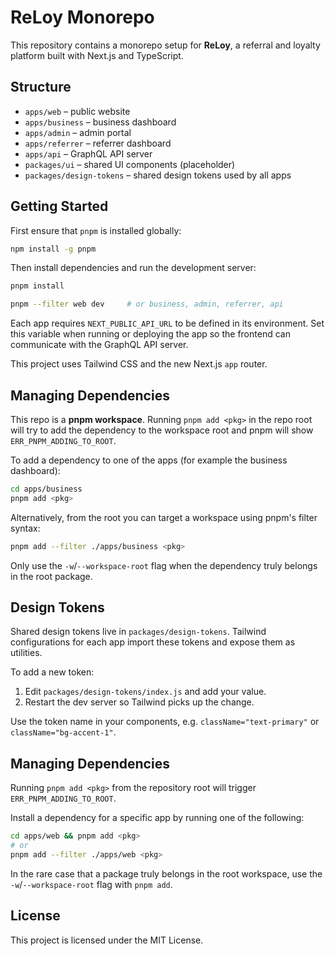 # ReLoy Monorepo

This repository contains a monorepo setup for **ReLoy**, a referral and loyalty platform built with Next.js and TypeScript.

## Structure


- `apps/web` – public website
- `apps/business` – business dashboard
- `apps/admin` – admin portal
- `apps/referrer` – referrer dashboard
- `apps/api` – GraphQL API server
- `packages/ui` – shared UI components (placeholder)
- `packages/design-tokens` – shared design tokens used by all apps

## Getting Started

First ensure that `pnpm` is installed globally:

```bash
npm install -g pnpm
```

Then install dependencies and run the development server:

```bash
pnpm install

pnpm --filter web dev     # or business, admin, referrer, api

```

Each app requires `NEXT_PUBLIC_API_URL` to be defined in its environment. Set
this variable when running or deploying the app so the frontend can communicate
with the GraphQL API server.

This project uses Tailwind CSS and the new Next.js `app` router.

## Managing Dependencies

This repo is a **pnpm workspace**. Running `pnpm add <pkg>` in the repo root
will try to add the dependency to the workspace root and pnpm will show
`ERR_PNPM_ADDING_TO_ROOT`.

To add a dependency to one of the apps (for example the business dashboard):

```bash
cd apps/business
pnpm add <pkg>
```

Alternatively, from the root you can target a workspace using pnpm's filter
syntax:

```bash
pnpm add --filter ./apps/business <pkg>
```

Only use the `-w`/`--workspace-root` flag when the dependency truly belongs in
the root package.

## Design Tokens

Shared design tokens live in `packages/design-tokens`. Tailwind configurations
for each app import these tokens and expose them as utilities.

To add a new token:

1. Edit `packages/design-tokens/index.js` and add your value.
2. Restart the dev server so Tailwind picks up the change.

Use the token name in your components, e.g. `className="text-primary"` or
`className="bg-accent-1"`.

## Managing Dependencies

Running `pnpm add <pkg>` from the repository root will trigger `ERR_PNPM_ADDING_TO_ROOT`.

Install a dependency for a specific app by running one of the following:

```bash
cd apps/web && pnpm add <pkg>
# or
pnpm add --filter ./apps/web <pkg>
```

In the rare case that a package truly belongs in the root workspace, use the
`-w`/`--workspace-root` flag with `pnpm add`.

## License

This project is licensed under the MIT License.
